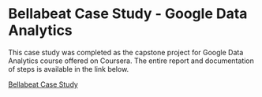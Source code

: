 # Bellabeat Case Study - Google Data Analytics
This case study was completed as the capstone project for Google Data Analytics course offered on Coursera. The entire report and documentation of steps is available in the link below.

[Bellabeat Case Study](http://rpubs.com/ssaikat/900877)
